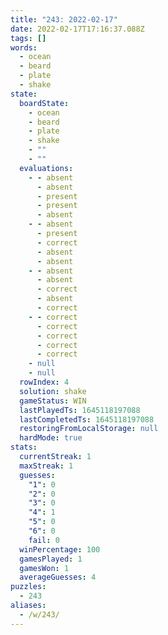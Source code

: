 ```yaml
---
title: "243: 2022-02-17"
date: 2022-02-17T17:16:37.088Z
tags: []
words:
  - ocean
  - beard
  - plate
  - shake
state:
  boardState:
    - ocean
    - beard
    - plate
    - shake
    - ""
    - ""
  evaluations:
    - - absent
      - absent
      - present
      - present
      - absent
    - - absent
      - present
      - correct
      - absent
      - absent
    - - absent
      - absent
      - correct
      - absent
      - correct
    - - correct
      - correct
      - correct
      - correct
      - correct
    - null
    - null
  rowIndex: 4
  solution: shake
  gameStatus: WIN
  lastPlayedTs: 1645118197088
  lastCompletedTs: 1645118197088
  restoringFromLocalStorage: null
  hardMode: true
stats:
  currentStreak: 1
  maxStreak: 1
  guesses:
    "1": 0
    "2": 0
    "3": 0
    "4": 1
    "5": 0
    "6": 0
    fail: 0
  winPercentage: 100
  gamesPlayed: 1
  gamesWon: 1
  averageGuesses: 4
puzzles:
  - 243
aliases:
  - /w/243/
---
```

